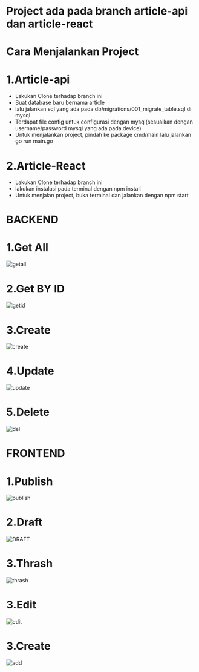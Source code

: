 # **Project ada pada branch article-api dan article-react**
# **Cara Menjalankan Project**
# 1.Article-api
  - Lakukan Clone terhadap branch ini
  - Buat database baru bernama article
  - lalu jalankan sql yang ada pada db/migrations/001_migrate_table.sql di mysql
  - Terdapat file config untuk configurasi dengan mysql(sesuaikan dengan username/password mysql yang ada pada device)
  - Untuk menjalankan project, pindah ke package cmd/main lalu jalankan go run main.go

# 2.Article-React
  - Lakukan Clone terhadap branch ini
  - lakukan instalasi pada terminal dengan npm install
  - Untuk menjalan project, buka terminal dan jalankan dengan npm start


# BACKEND
# 1.Get All
![getall](https://github.com/geedotrar/React-Go-Article/assets/104245694/c291c27f-6184-4cd5-8be7-556a18837dc1)
# 2.Get BY ID 
![getid](https://github.com/geedotrar/React-Go-Article/assets/104245694/041e4dbf-5559-42f8-8963-7b3554cd8eef)
# 3.Create
![create](https://github.com/geedotrar/React-Go-Article/assets/104245694/c8bb875e-86a6-4351-87f1-7b861b003396)
# 4.Update
![update](https://github.com/geedotrar/React-Go-Article/assets/104245694/e99e3007-60b0-4cc0-93c7-e68d16248108)
# 5.Delete
![del](https://github.com/geedotrar/React-Go-Article/assets/104245694/7ebe32d6-26c2-4ad1-ad4c-08a2e2f40875)

# FRONTEND
# 1.Publish
![publish](https://github.com/geedotrar/React-Go-Article/assets/104245694/79fcee2b-e506-4a8f-91d0-5ace4fb59098)
# 2.Draft
![DRAFT](https://github.com/geedotrar/React-Go-Article/assets/104245694/21f5e88f-44ec-4bb2-83bb-7116ad666722)
# 3.Thrash
![thrash](https://github.com/geedotrar/React-Go-Article/assets/104245694/9290dafb-c7a1-4a97-b602-7e05a3905f40)
# 3.Edit
![edit](https://github.com/geedotrar/React-Go-Article/assets/104245694/3b5f608e-56b4-4950-be12-080b91c5d93d)
# 3.Create
![add](https://github.com/geedotrar/React-Go-Article/assets/104245694/85840814-9b16-4b2c-9959-23a1a29f0343)

